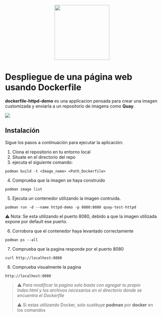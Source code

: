 <p align="center">
   <img width="180" src="https://www.docker.com/app/uploads/2024/01/icon-docker-square.svg">
  </p>


# Despliegue de una página web usando Dockerfile
**dockerfile-httpd-demo** es una applicacion pensada para crear una imagen customizada y enviarla a un repositorio de imagens como **Quay**.
<p align="left">
   <img src="https://img.shields.io/badge/STATUS-%20COMPLETADO-green">
   </p>


## Instalación
Sigue los pasos a continuación para ejecutar la aplicación:
1. Clona el repositorio en tu entorno local
2. Situate en el directorio del repo
3. ejecuta el siguiente comando:
```
podman build -t <Image_name> <Path_Dockerfile>
```
4. Comprueba que la imagen se haya construido
```
podman image list
```
5. Ejecuta un contenedor utilizando la imagen contruida.
```
podman run -d --name httpd-demo -p 8080:8080 quay-test-httpd
```
⚠️ Nota: Se esta utilizando el puerto 8080, debido a que la imagen utilizada expone por default ese puerto.

6. Corrobora que el contenedor haya levantado correctamente
```
podman ps --all
```
7. Comprueba que la pagina responde por el puerto 8080
```
curl http://localhost:8080
```
8. Comprueba visualmente la pagina
```
http://localhost:8080
```

> ⚠️ *Para modificar la pagina solo basta con agregar tu propio index.html y los archivos necesarios en el directorio donde se encuentra el Dockerfile*
>
> ⚠️ Si estas utilizando Docker, solo sustituye **podman** por **docker** en los comandos
